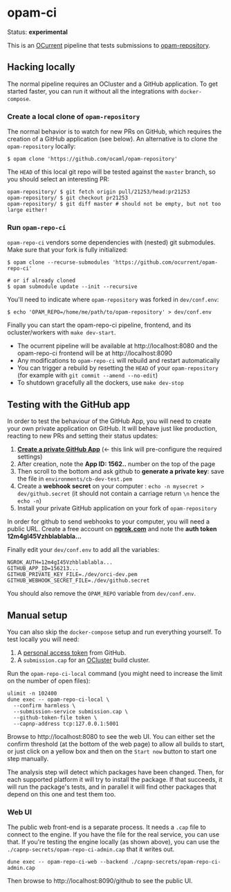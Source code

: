 # opam-ci

Status: **experimental**

This is an [OCurrent][] pipeline that tests submissions to [opam-repository][].

## Hacking locally

The normal pipeline requires an OCluster and a GitHub application. To get started faster, you can run
it without all the integrations with `docker-compose`.

### Create a local clone of `opam-repository`

The normal behavior is to watch for new PRs on GitHub, which requires the creation of a GitHub application (see below).
An alternative is to clone the `opam-repository` locally:

```shell
$ opam clone 'https://github.com/ocaml/opam-repository'
```

The `HEAD` of this local git repo will be tested against the `master` branch, so you should select an interesting PR:

```shell
opam-repository/ $ git fetch origin pull/21253/head:pr21253
opam-repository/ $ git checkout pr21253
opam-repository/ $ git diff master # should not be empty, but not too large either!
```

### Run `opam-repo-ci`

`opam-repo-ci` vendors some dependencies with (nested) git submodules. Make sure that your fork is fully initialized:

```shell
$ opam clone --recurse-submodules 'https://github.com/ocurrent/opam-repo-ci'

# or if already cloned
$ opam submodule update --init --recursive
```

You'll need to indicate where `opam-repository` was forked in `dev/conf.env`:

```shell
$ echo 'OPAM_REPO=/home/me/path/to/opam-repository' > dev/conf.env
```

Finally you can start the opam-repo-ci pipeline, frontend, and its ocluster/workers with `make dev-start`.

- The ocurrent pipeline will be available at http://localhost:8080 and the opam-repo-ci frontend will be at http://localhost:8090
- Any modifications to `opam-repo-ci` will rebuild and restart automatically
- You can trigger a rebuild by resetting the `HEAD` of your `opam-repository` (for example with `git commit --amend --no-edit`)
- To shutdown gracefully all the dockers, use `make dev-stop`

## Testing with the GitHub app

In order to test the behaviour of the GitHub App, you will need to create your own private application on GitHub. It will behave just like production, reacting to new PRs and setting their status updates:

1. [**Create a private GitHub App**](https://github.com/settings/apps/new?name=ORCI-dev&url=https:%2F%2Fidonothaveaurl.com&public=false&webhook_active=true&webhook_url=https:%2F%2Fwillbesetuplater.com&pull_requests=write&statuses=write&repository_hooks=write&events=pull_request) (<- this link will pre-configure the required settings)
2. After creation, note the **App ID: 1562..** number on the top of the page
3. Then scroll to the bottom and ask github to **generate a private key**: save the file in `environments/cb-dev-test.pem`
4. Create a **webhook secret** on your computer : `echo -n mysecret > dev/github.secret` (it should not contain a carriage return `\n` hence the `echo -n`)
5. Install your private GitHub application on your fork of `opam-repository`

In order for github to send webhooks to your computer, you will need a public URL. Create a free account on [**ngrok.com**](https://ngrok.com) and note the **auth token 12m4gI45Vzhblablabla...**

Finally edit your `dev/conf.env` to add all the variables:

```
NGROK_AUTH=12m4gI45Vzhblablabla...
GITHUB_APP_ID=156213...
GITHUB_PRIVATE_KEY_FILE=./dev/orci-dev.pem
GITHUB_WEBHOOK_SECRET_FILE=./dev/github.secret
```

You should also remove the `OPAM_REPO` variable from `dev/conf.env`.


## Manual setup

You can also skip the `docker-compose` setup and run everything yourself.
To test locally you will need:

1. A [personal access token][] from GitHub.
2. A `submission.cap` for an [OCluster][] build cluster.

Run the `opam-repo-ci-local` command
(you might need to increase the limit on the number of open files):

```
ulimit -n 102400
dune exec -- opam-repo-ci-local \
  --confirm harmless \
  --submission-service submission.cap \
  --github-token-file token \
  --capnp-address tcp:127.0.0.1:5001
```

Browse to http://localhost:8080 to see the web UI.
You can either set the confirm threshold (at the bottom of the web page) to allow all builds to start,
or just click on a yellow box and then on the `Start now` button to start one step manually.

The analysis step will detect which packages have been changed.
Then, for each supported platform it will try to install the package.
If that succeeds, it will run the package's tests, and in parallel it will find other packages that
depend on this one and test them too.

### Web UI

The public web front-end is a separate process.
It needs a `.cap` file to connect to the engine.
If you have the file for the real service, you can use that.
If you're testing the engine locally (as shown above), you can use the `./capnp-secrets/opam-repo-ci-admin.cap`
that it writes out.

```
dune exec -- opam-repo-ci-web --backend ./capnp-secrets/opam-repo-ci-admin.cap
```

Then browse to http://localhost:8090/github to see the public UI.

[personal access token]: https://github.com/settings/tokens
[OCurrent]: https://github.com/ocurrent/ocurrent
[OCluster]: https://github.com/ocurrent/ocluster
[opam-repository]: https://github.com/ocaml/opam-repository

